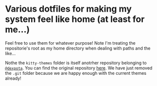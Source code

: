 # Various dotfiles for making my system feel like home (at least for me...)
Feel free to use them for whatever purpose! Note I'm treating the repositorie's root as my home directory when dealing with paths and the like...

Nothe the `kitty-themes` folder is itself anotrher repository belonging to [`@dexpota`](https://github.com/dexpota). You can find the original repository [here](https://github.com/dexpota/kitty-themes). We have just removed the `.git` folder because we are happy enough with the current themes already!
